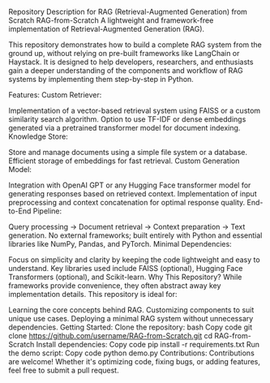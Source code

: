 
Repository Description for RAG (Retrieval-Augmented Generation) from Scratch
RAG-from-Scratch
A lightweight and framework-free implementation of Retrieval-Augmented Generation (RAG).

This repository demonstrates how to build a complete RAG system from the ground up, without relying on pre-built frameworks like LangChain or Haystack. It is designed to help developers, researchers, and enthusiasts gain a deeper understanding of the components and workflow of RAG systems by implementing them step-by-step in Python.

Features:
Custom Retriever:

Implementation of a vector-based retrieval system using FAISS or a custom similarity search algorithm.
Option to use TF-IDF or dense embeddings generated via a pretrained transformer model for document indexing.
Knowledge Store:

Store and manage documents using a simple file system or a database.
Efficient storage of embeddings for fast retrieval.
Custom Generation Model:

Integration with OpenAI GPT or any Hugging Face transformer model for generating responses based on retrieved context.
Implementation of input preprocessing and context concatenation for optimal response quality.
End-to-End Pipeline:

Query processing → Document retrieval → Context preparation → Text generation.
No external frameworks; built entirely with Python and essential libraries like NumPy, Pandas, and PyTorch.
Minimal Dependencies:

Focus on simplicity and clarity by keeping the code lightweight and easy to understand.
Key libraries used include FAISS (optional), Hugging Face Transformers (optional), and Scikit-learn.
Why This Repository?
While frameworks provide convenience, they often abstract away key implementation details. This repository is ideal for:

Learning the core concepts behind RAG.
Customizing components to suit unique use cases.
Deploying a minimal RAG system without unnecessary dependencies.
Getting Started:
Clone the repository:
bash
Copy code
git clone https://github.com/username/RAG-from-Scratch.git
cd RAG-from-Scratch
Install dependencies:
Copy code
pip install -r requirements.txt
Run the demo script:
Copy code
python demo.py
Contributions:
Contributions are welcome! Whether it's optimizing code, fixing bugs, or adding features, feel free to submit a pull request.

